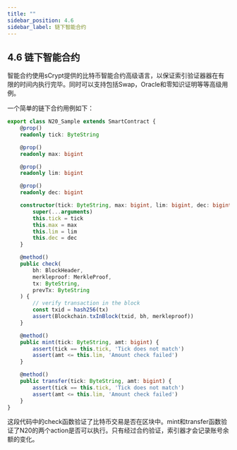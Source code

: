 ```yaml
---
title: ""
sidebar_position: 4.6
sidebar_label: 链下智能合约
---
```


## 4.6 链下智能合约

智能合约使用sCrypt提供的比特币智能合约高级语言，以保证索引验证器器在有限的时间内执行完毕。同时可以支持包括Swap，Oracle和零知识证明等等高级用例。

一个简单的链下合约用例如下：

```typescript
export class N20_Sample extends SmartContract {
    @prop()
    readonly tick: ByteString

    @prop()
    readonly max: bigint

    @prop()
    readonly lim: bigint

    @prop()
    readonly dec: bigint

    constructor(tick: ByteString, max: bigint, lim: bigint, dec: bigint) {
        super(...arguments)
        this.tick = tick
        this.max = max
        this.lim = lim
        this.dec = dec
    }

    @method()
    public check(
        bh: BlockHeader,
        merkleproof: MerkleProof,
        tx: ByteString,
        prevTx: ByteString
    ) {
        // verify transaction in the block
        const txid = hash256(tx)
        assert(Blockchain.txInBlock(txid, bh, merkleproof))
    }

    @method()
    public mint(tick: ByteString, amt: bigint) {
        assert(tick == this.tick, 'Tick does not match')
        assert(amt <= this.lim, 'Amount check failed')
    }

    @method()
    public transfer(tick: ByteString, amt: bigint) {
        assert(tick == this.tick, 'Tick does not match')
        assert(amt <= this.lim, 'Amount check failed')
    }
}
```


这段代码中的check函数验证了比特币交易是否在区块中。mint和transfer函数验证了N20的两个action是否可以执行。只有经过合约验证，索引器才会记录账号余额的变化。